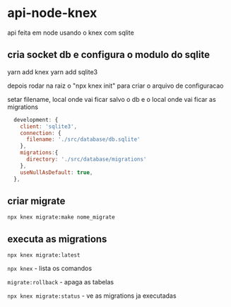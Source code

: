 # api-node-knex
api feita em node usando o knex com sqlite


## cria socket db e configura o modulo do sqlite

yarn add knex 
yarn add sqlite3

depois rodar na raiz o "npx knex init" para criar o arquivo de configuracao

setar filename, local onde vai ficar salvo o db e o local onde vai ficar as migrations

```javascript
  development: {
    client: 'sqlite3',
    connection: {
      filename: './src/database/db.sqlite'
    },
    migrations:{
      directory: './src/database/migrations'
    },
    useNullAsDefault: true,
  },
```


## criar migrate

```
npx knex migrate:make nome_migrate
```

## executa as migrations

```
npx knex migrate:latest   
```

`npx knex`   -   lista os comandos


`migrate:rollback`  - apaga as tabelas

`npx knex migrate:status`  - ve as migrations ja executadas
